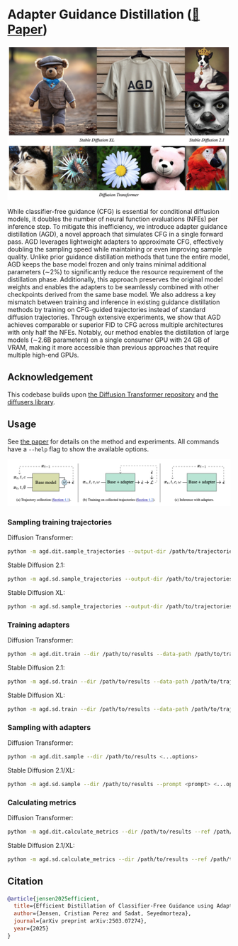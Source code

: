 # Adapter Guidance Distillation ([📝 Paper](https://arxiv.org/abs/2503.07274))

![Teaser images](docs/teaser.png)

While classifier-free guidance (CFG) is essential for conditional diffusion models, it doubles the number of neural function evaluations (NFEs) per inference step. To mitigate this inefficiency, we introduce adapter guidance distillation (AGD), a novel approach that simulates CFG in a single forward pass. AGD leverages lightweight adapters to approximate CFG, effectively doubling the sampling speed while maintaining or even improving sample quality. Unlike prior guidance distillation methods that tune the entire model, AGD keeps the base model frozen and only trains minimal additional parameters (∼2%) to significantly reduce the resource requirement of the distillation phase. Additionally, this approach preserves the original model weights and enables the adapters to be seamlessly combined with other checkpoints derived from the same base model. We also address a key mismatch between training and inference in existing guidance distillation methods by training on CFG-guided trajectories instead of standard diffusion trajectories. Through extensive experiments, we show that AGD achieves comparable or superior FID to CFG across multiple architectures with only half the NFEs. Notably, our method enables the distillation of large models (∼2.6B parameters) on a single consumer GPU with 24 GB of VRAM, making it more accessible than previous approaches that require multiple high-end GPUs.

## Acknowledgement

This codebase builds upon [the Diffusion Transformer repository](https://github.com/facebookresearch/DiT) and [the diffusers library](https://github.com/huggingface/diffusers).

## Usage

See [the paper](https://arxiv.org/abs/2503.07274) for details on the method and experiments. All commands have a `--help` flag to show the available options.

![Overview of AGD components](docs/overview.png)

### Sampling training trajectories

Diffusion Transformer:
```bash
python -m agd.dit.sample_trajectories --output-dir /path/to/trajectories
```

Stable Diffusion 2.1:
```bash
python -m agd.sd.sample_trajectories --output-dir /path/to/trajectories --base-model stabilityai/stable-diffusion-2-1 --prompt-file prompts/coco2017_train_subset.txt --inference-steps 999
```

Stable Diffusion XL:
```bash
python -m agd.sd.sample_trajectories --output-dir /path/to/trajectories --base-model stabilityai/stable-diffusion-xl-base-1.0 --prompt-file prompts/coco2017_train_subset.txt --inference-steps 1000
```

### Training adapters

Diffusion Transformer:
```bash
python -m agd.dit.train --dir /path/to/results --data-path /path/to/trajectories <...options>
```

Stable Diffusion 2.1:
```bash
python -m agd.sd.train --dir /path/to/results --data-path /path/to/trajectories --base-model stabilityai/stable-diffusion-2-1 <...options>
```

Stable Diffusion XL:
```bash
python -m agd.sd.train --dir /path/to/results --data-path /path/to/trajectories --base-model stabilityai/stable-diffusion-xl-base-1.0 <...options>
```

### Sampling with adapters

Diffusion Transformer:
```bash
python -m agd.dit.sample --dir /path/to/results <...options>
```

Stable Diffusion 2.1/XL:
```bash
python -m agd.sd.sample --dir /path/to/results --prompt <prompt> <...options>
```

### Calculating metrics

Diffusion Transformer:
```bash
python -m agd.dit.calculate_metrics --dir /path/to/results --ref /path/to/ref_samples <...options>
```

Stable Diffusion 2.1/XL:
```bash
python -m agd.sd.calculate_metrics --dir /path/to/results --ref /path/to/ref_samples <...options>
```

## Citation

```bib
@article{jensen2025efficient,
  title={Efficient Distillation of Classifier-Free Guidance using Adapters},
  author={Jensen, Cristian Perez and Sadat, Seyedmorteza},
  journal={arXiv preprint arXiv:2503.07274},
  year={2025}
}
```
